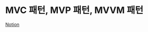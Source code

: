 # MVC 패턴, MVP 패턴, MVVM 패턴
[Notion](https://concise-drain-a57.notion.site/MVC-MVP-MVVM-55326833301d42798a1d912ebbc8bcb2)
